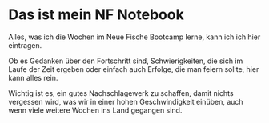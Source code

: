 # Das ist mein NF Notebook

Alles, was ich die Wochen im Neue Fische Bootcamp lerne, kann ich ich hier eintragen.

Ob es Gedanken über den Fortschritt sind, Schwierigkeiten, die sich im Laufe der Zeit ergeben oder einfach auch Erfolge, die man feiern sollte, hier kann alles rein.

Wichtig ist es, ein gutes Nachschlagewerk zu schaffen, damit nichts vergessen wird, was wir in einer hohen Geschwindigkeit einüben, auch wenn viele weitere Wochen ins Land gegangen sind.
